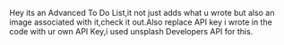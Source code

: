 Hey its an Advanced To Do List,it not just adds what u wrote but also an image associated with it,check it out.Also replace API key i wrote in the code with ur own API Key,i used unsplash Developers API for this.
